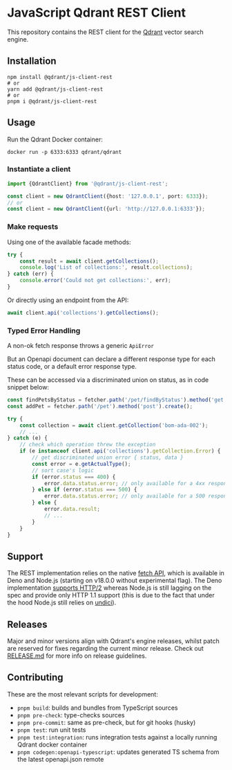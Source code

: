 # JavaScript Qdrant REST Client

This repository contains the REST client for the [Qdrant](https://github.com/qdrant/qdrant) vector search engine.

## Installation

```shell
npm install @qdrant/js-client-rest
# or
yarn add @qdrant/js-client-rest
# or
pnpm i @qdrant/js-client-rest
```

## Usage

Run the Qdrant Docker container:

```shell
docker run -p 6333:6333 qdrant/qdrant
```

### Instantiate a client

```ts
import {QdrantClient} from '@qdrant/js-client-rest';

const client = new QdrantClient({host: '127.0.0.1', port: 6333});
// or
const client = new QdrantClient({url: 'http://127.0.0.1:6333'});
```

### Make requests

Using one of the available facade methods:

```ts
try {
    const result = await client.getCollections();
    console.log('List of collections:', result.collections);
} catch (err) {
    console.error('Could not get collections:', err);
}
```

Or directly using an endpoint from the API:

```ts
await client.api('collections').getCollections();
```

### Typed Error Handling

A non-ok fetch response throws a generic `ApiError`

But an Openapi document can declare a different response type for each status code, or a default error response type.

These can be accessed via a discriminated union on status, as in code snippet below:

```ts
const findPetsByStatus = fetcher.path('/pet/findByStatus').method('get').create();
const addPet = fetcher.path('/pet').method('post').create();

try {
    const collection = await client.getCollection('bom-ada-002');
    // ...
} catch (e) {
    // check which operation threw the exception
    if (e instanceof client.api('collections').getCollection.Error) {
        // get discriminated union error { status, data }
        const error = e.getActualType();
        // sort case's logic
        if (error.status === 400) {
            error.data.status.error; // only available for a 4xx responses
        } else if (error.status === 500) {
            error.data.status.error; // only available for a 500 response
        } else {
            error.data.result;
            // ...
        }
    }
}
```

## Support

The REST implementation relies on the native [fetch API](https://developer.mozilla.org/en-US/docs/Web/API/Fetch_API), which is available in Deno and Node.js (starting on v18.0.0 without experimental flag). The Deno implementation [supports HTTP/2](https://deno.com/blog/every-web-api-in-deno#fetch-request-response-and-headers) whereas Node.js is still lagging on the spec and provide only HTTP 1.1 support (this is due to the fact that under the hood Node.js still relies on [undici](https://github.com/nodejs/undici)).

## Releases

Major and minor versions align with Qdrant's engine releases, whilst patch are reserved for fixes regarding the current minor release. Check out [RELEASE.md](../../RELEASE.md) for more info on release guidelines.

## Contributing

These are the most relevant scripts for development:

-   `pnpm build`: builds and bundles from TypeScript sources
-   `pnpm pre-check`: type-checks sources
-   `pnpm pre-commit`: same as pre-check, but for git hooks (husky)
-   `pnpm test`: run unit tests
-   `pnpm test:integration`: runs integration tests against a locally running Qdrant docker container
-   `pnpm codegen:openapi-typescript`: updates generated TS schema from the latest openapi.json remote
